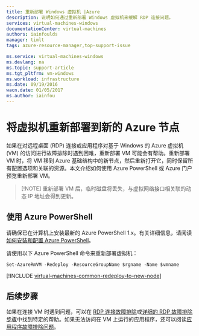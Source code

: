 ```yaml
---
title: 重新部署 Windows 虚拟机 |Azure
description: 说明如何通过重新部署 Windows 虚拟机来缓解 RDP 连接问题。
services: virtual-machines-windows
documentationCenter: virtual-machines
authors: iainfoulds
manager: timlt
tags: azure-resource-manager,top-support-issue

ms.service: virtual-machines-windows
ms.devlang: na
ms.topic: support-article
ms.tgt_pltfrm: vm-windows
ms.workload: infrastructure
ms.date: 09/19/2016
wacn.date: 01/05/2017
ms.author: iainfou
---
```


# 将虚拟机重新部署到新的 Azure 节点

如果在对远程桌面 (RDP) 连接或应用程序对基于 Windows 的 Azure 虚拟机 (VM) 的访问进行故障排除时遇到困难，重新部署 VM 可能会有帮助。重新部署 VM 时，将 VM 移到 Azure 基础结构中的新节点，然后重新打开它，同时保留所有配置选项和关联的资源。本文介绍如何使用 Azure PowerShell 或 Azure 门户预览重新部署 VM。

> [!NOTE] 重新部署 VM 后，临时磁盘将丢失，与虚拟网络接口相关联的动态 IP 地址会得到更新。

## 使用 Azure PowerShell

请确保已在计算机上安装最新的 Azure PowerShell 1.x。有关详细信息，请阅读[如何安装和配置 Azure PowerShell](https://docs.microsoft.com/powershell/azureps-cmdlets-docs)。

请使用以下 Azure PowerShell 命令来重新部署虚拟机：

    Set-AzureRmVM -Redeploy -ResourceGroupName $rgname -Name $vmname 

[!INCLUDE [virtual-machines-common-redeploy-to-new-node](../../includes/virtual-machines-common-redeploy-to-new-node.md)]

## 后续步骤
如果在连接 VM 时遇到问题，可以在 [RDP 连接故障排除](./virtual-machines-windows-troubleshoot-rdp-connection.md)或[详细的 RDP 故障排除步骤](./virtual-machines-windows-detailed-troubleshoot-rdp.md)中找到特定的帮助。如果无法访问在 VM 上运行的应用程序，还可以阅读[应用程序故障排除问题](./virtual-machines-windows-troubleshoot-app-connection.md)。

<!---HONumber=Mooncake_Quality_Review_1202_2016-->